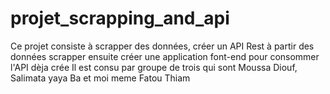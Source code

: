 # projet_scrapping_and_api
Ce projet consiste à scrapper des données, créer un API Rest à partir  des données scrapper ensuite créer une application  font-end pour consommer l'API dèja crée
Il est consu par groupe de trois qui sont Moussa Diouf, Salimata yaya Ba et moi meme Fatou Thiam
